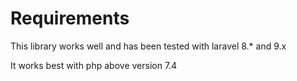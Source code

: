 # Requirements

This library works well and has been tested with laravel 8.* and 9.x

It works best with php above version 7.4
